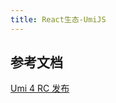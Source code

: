 ```yaml
---
title: React生态-UmiJS
---
```




##









## 参考文档

[Umi 4 RC 发布](https://mp.weixin.qq.com/s/PwoD8rvmQpaTlaz5ECkB6w)

